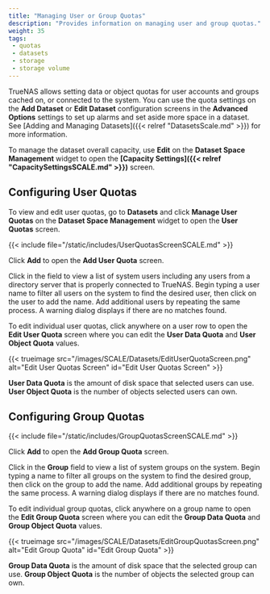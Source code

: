 ```yaml
---
title: "Managing User or Group Quotas"
description: "Provides information on managing user and group quotas."
weight: 35
tags: 
 - quotas
 - datasets
 - storage
 - storage volume
---
```


TrueNAS allows setting data or object quotas for user accounts and groups cached on, or connected to the system.
You can use the quota settings on the **Add Dataset** or **Edit Dataset** configuration screens in the **Advanced Options** settings to set up alarms and set aside more space in a dataset.
See [Adding and Managing Datasets]({{< relref "DatasetsScale.md" >}}) for more information.

To manage the dataset overall capacity, use **Edit** on the **Dataset Space Management** widget to open the **[Capacity Settings]({{< relref "CapacitySettingsSCALE.md" >}})** screen.

## Configuring User Quotas

To view and edit user quotas, go to **Datasets** and click **Manage User Quotas** on the **Dataset Space Management** widget to open the **User Quotas** screen.

{{< include file="/static/includes/UserQuotasScreenSCALE.md" >}}

Click **Add** to open the **Add User Quota** screen.

Click in the field to view a list of system users including any users from a directory server that is properly connected to TrueNAS.
Begin typing a user name to filter all users on the system to find the desired user, then click on the user to add the name.
Add additional users by repeating the same process. A warning dialog displays if there are no matches found.

To edit individual user quotas, click anywhere on a user row to open the **Edit User Quota** screen where you can edit the **User Data Quota** and **User Object Quota** values.

{{< trueimage src="/images/SCALE/Datasets/EditUserQuotaScreen.png" alt="Edit User Quotas Screen" id="Edit User Quotas Screen" >}}

**User Data Quota** is the amount of disk space that selected users can use. **User Object Quota** is the number of objects selected users can own.

## Configuring Group Quotas

{{< include file="/static/includes/GroupQuotasScreenSCALE.md" >}}

Click **Add** to open the **Add Group Quota** screen.

Click in the **Group** field to view a list of system groups on the system.
Begin typing a name to filter all groups on the system to find the desired group, then click on the group to add the name.
Add additional groups by repeating the same process. A warning dialog displays if there are no matches found.

To edit individual group quotas, click anywhere on a group name to open the **Edit Group Quota** screen where you can edit the **Group Data Quota** and **Group Object Quota** values.

{{< trueimage src="/images/SCALE/Datasets/EditGroupQuotasScreen.png" alt="Edit Group Quota" id="Edit Group Quota" >}}

**Group Data Quota** is the amount of disk space that the selected group can use. **Group Object Quota** is the number of objects the selected group can own.

